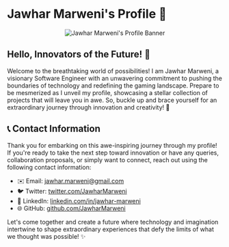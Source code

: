 # Jawhar Marweni's Profile 🚀

<p align="center">
  <img src="profile_banner.jpg" alt="Jawhar Marweni's Profile Banner">
</p>

## Hello, Innovators of the Future! 👋

Welcome to the breathtaking world of possibilities! I am Jawhar Marweni, a visionary Software Engineer with an unwavering commitment to pushing the boundaries of technology and redefining the gaming landscape. Prepare to be mesmerized as I unveil my profile, showcasing a stellar collection of projects that will leave you in awe. So, buckle up and brace yourself for an extraordinary journey through innovation and creativity! 🌌
<!--
**/## 🎮 Game Projects

### SavageEvolve: Unleash Your Heroic Potential 🗡️

<p align="center">
  <img src="savageevolve_banner.jpg" alt="SavageEvolve Banner">
</p>

Prepare to be transported into a realm where dreams and reality converge! SavageEvolve, a groundbreaking 3D MMORPG, has emerged from the depths of my imagination, forged with the powerful Unreal Engine 4, Character Creator 3, and Blender. 🌍 Immerse yourself in an awe-inspiring gaming experience as you explore a vibrant virtual world pulsating with stunning visuals and captivating gameplay. Unleash your inner hero, vanquish fearsome creatures, and unravel the secrets of this epic universe. Prepare for an adventure that will redefine your perception of gaming!

### WeFoot: The Future of Virtual Football ⚽️

<p align="center">
  <img src="wefoot_banner.jpg" alt="WeFoot Banner">
</p>

Step onto the digital pitch and embrace a revolution in virtual reality gaming! WeFoot, a groundbreaking VR game created with Unreal Engine 4 and MetaHuman, will transport you into a world where football transcends the boundaries of reality. ⚡️ Feel the adrenaline rush as you engage in heart-pounding matches, where every kick and every move comes to life in unparalleled realism. Showcase your skills, challenge AI opponents, or compete with friends in multiplayer showdowns that will make your heart race. WeFoot is not just a game—it's a glimpse into the future of sports entertainment!

## 💻 Software Development

### PySculpt3D: Transforming Videos into Visual Marvels 📹

<p align="center">
  <img src="pysculpt3d_banner.jpg" alt="PySculpt3D Banner">
</p>

Prepare to witness the magic of PySculpt3D, a groundbreaking Python Video-to-3D conversion solution that will redefine your perception of visual storytelling! 🎥 Powered by cutting-edge algorithms and state-of-the-art techniques, PySculpt3D transforms ordinary 2D videos into breathtaking 3D masterpieces that will ignite your imagination. Immerse yourself in a new dimension of entertainment, education, and artistic expression as your videos come alive with depth and realism. Experience the awe-inspiring power of PySculpt3D and unlock limitless possibilities!

### LiquidityMaster: Mastering the Art of Decentralized Trading 💱

<p align="center">
  <img src="liquiditymaster_banner.jpg" alt="LiquidityMaster Banner">
</p>

Welcome to the future of decentralized finance! LiquidityMaster, an ingenious Uniswap v3 bot built with React and Express.js, revolutionizes the way traders navigate the dynamic world of decentralized exchanges. 💰 Seamlessly combining real-time market analysis and strategic trade execution, LiquidityMaster ensures optimal liquidity positions and maximizes profitability. Say goodbye to manual trading and embrace the automated brilliance of LiquidityMaster as it empowers you to conquer the vast realm of decentralized finance with confidence and finesse!

### Alex's Marvelous Dream: Redefining Digital Art 🎨

<p align="center">
  <img src="alexs_marvelous_dream_banner.jpg" alt="Alex's Marvelous Dream Banner">
</p>

Enter a realm where art merges with technology, and creativity knows no bounds! Welcome to Alex's Marvelous Dream, an NFT (Non-Fungible Token) platform that is reshaping the digital art landscape. 🖼️ Immerse yourself in a vibrant marketplace that empowers artists to showcase their exceptional digital creations while offering collectors a secure and innovative platform to acquire unique digital assets. Step into a world where blockchain technology unleashes the full potential of digital art, creating new avenues of expression and value exchange. Join the revolution and let your dreams come alive on Alex's Marvelous Dream!
-->
## 📞 Contact Information

Thank you for embarking on this awe-inspiring journey through my profile! If you're ready to take the next step toward innovation or have any queries, collaboration proposals, or simply want to connect, reach out using the following contact information:

- ✉️ Email: jawhar.marweni@gmail.com
- 🐦 Twitter: [twitter.com/JawharMarweni](https://twitter.com/JawharMarweni)
- 💼 LinkedIn: [linkedin.com/in/jawhar-marweni](https://www.linkedin.com/in/jawhar-marweni)
- 🌐 GitHub: [github.com/JawharMarweni](https://github.com/JawharMarweni)

Let's come together and create a future where technology and imagination intertwine to shape extraordinary experiences that defy the limits of what we thought was possible! ✨
